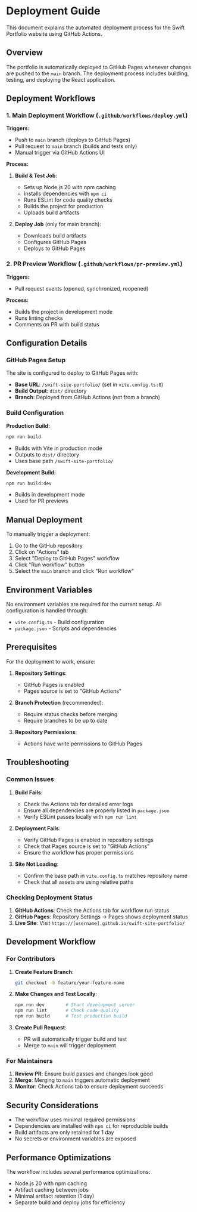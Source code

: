 # Deployment Guide

This document explains the automated deployment process for the Swift Portfolio website using GitHub Actions.

## Overview

The portfolio is automatically deployed to GitHub Pages whenever changes are pushed to the `main` branch. The deployment process includes building, testing, and deploying the React application.

## Deployment Workflows

### 1. Main Deployment Workflow (`.github/workflows/deploy.yml`)

**Triggers:**
- Push to `main` branch (deploys to GitHub Pages)
- Pull request to `main` branch (builds and tests only)
- Manual trigger via GitHub Actions UI

**Process:**
1. **Build & Test Job**:
   - Sets up Node.js 20 with npm caching
   - Installs dependencies with `npm ci`
   - Runs ESLint for code quality checks
   - Builds the project for production
   - Uploads build artifacts

2. **Deploy Job** (only for main branch):
   - Downloads build artifacts
   - Configures GitHub Pages
   - Deploys to GitHub Pages

### 2. PR Preview Workflow (`.github/workflows/pr-preview.yml`)

**Triggers:**
- Pull request events (opened, synchronized, reopened)

**Process:**
- Builds the project in development mode
- Runs linting checks
- Comments on PR with build status

## Configuration Details

### GitHub Pages Setup

The site is configured to deploy to GitHub Pages with:
- **Base URL**: `/swift-site-portfolio/` (set in `vite.config.ts:8`)
- **Build Output**: `dist/` directory
- **Branch**: Deployed from GitHub Actions (not from a branch)

### Build Configuration

**Production Build:**
```bash
npm run build
```
- Builds with Vite in production mode
- Outputs to `dist/` directory
- Uses base path `/swift-site-portfolio/`

**Development Build:**
```bash
npm run build:dev
```
- Builds in development mode
- Used for PR previews

## Manual Deployment

To manually trigger a deployment:

1. Go to the GitHub repository
2. Click on "Actions" tab
3. Select "Deploy to GitHub Pages" workflow
4. Click "Run workflow" button
5. Select the `main` branch and click "Run workflow"

## Environment Variables

No environment variables are required for the current setup. All configuration is handled through:
- `vite.config.ts` - Build configuration
- `package.json` - Scripts and dependencies

## Prerequisites

For the deployment to work, ensure:

1. **Repository Settings**:
   - GitHub Pages is enabled
   - Pages source is set to "GitHub Actions"

2. **Branch Protection** (recommended):
   - Require status checks before merging
   - Require branches to be up to date

3. **Repository Permissions**:
   - Actions have write permissions to GitHub Pages

## Troubleshooting

### Common Issues

1. **Build Fails**:
   - Check the Actions tab for detailed error logs
   - Ensure all dependencies are properly listed in `package.json`
   - Verify ESLint passes locally with `npm run lint`

2. **Deployment Fails**:
   - Verify GitHub Pages is enabled in repository settings
   - Check that Pages source is set to "GitHub Actions"
   - Ensure the workflow has proper permissions

3. **Site Not Loading**:
   - Confirm the base path in `vite.config.ts` matches repository name
   - Check that all assets are using relative paths

### Checking Deployment Status

1. **GitHub Actions**: Check the Actions tab for workflow run status
2. **GitHub Pages**: Repository Settings → Pages shows deployment status
3. **Live Site**: Visit `https://[username].github.io/swift-site-portfolio/`

## Development Workflow

### For Contributors

1. **Create Feature Branch**:
   ```bash
   git checkout -b feature/your-feature-name
   ```

2. **Make Changes and Test Locally**:
   ```bash
   npm run dev        # Start development server
   npm run lint       # Check code quality
   npm run build      # Test production build
   ```

3. **Create Pull Request**:
   - PR will automatically trigger build and test
   - Merge to `main` will trigger deployment

### For Maintainers

1. **Review PR**: Ensure build passes and changes look good
2. **Merge**: Merging to `main` triggers automatic deployment
3. **Monitor**: Check Actions tab to ensure deployment succeeds

## Security Considerations

- The workflow uses minimal required permissions
- Dependencies are installed with `npm ci` for reproducible builds
- Build artifacts are only retained for 1 day
- No secrets or environment variables are exposed

## Performance Optimizations

The workflow includes several performance optimizations:
- Node.js 20 with npm caching
- Artifact caching between jobs
- Minimal artifact retention (1 day)
- Separate build and deploy jobs for efficiency
